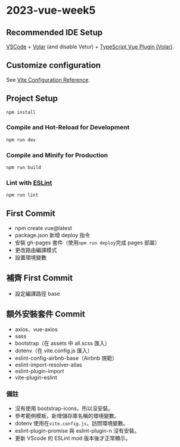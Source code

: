 # 2023-vue-week5

## Recommended IDE Setup

[VSCode](https://code.visualstudio.com/) + [Volar](https://marketplace.visualstudio.com/items?itemName=Vue.volar) (and disable Vetur) + [TypeScript Vue Plugin (Volar)](https://marketplace.visualstudio.com/items?itemName=Vue.vscode-typescript-vue-plugin).

## Customize configuration

See [Vite Configuration Reference](https://vitejs.dev/config/).

## Project Setup

```sh
npm install
```

### Compile and Hot-Reload for Development

```sh
npm run dev
```

### Compile and Minify for Production

```sh
npm run build
```

### Lint with [ESLint](https://eslint.org/)

```sh
npm run lint
```

## First Commit

- npm create vue@latest
- package.json 新增 deploy 指令
- 安裝 gh-pages 套件（使用`npm run deploy`完成 pages 部屬）
- 更改路由編譯模式
- 設置環境變數

## 補齊 First Commit

- 設定編譯路徑 base

## 額外安裝套件 Commit

- axios、vue-axios
- sass
- bootstrap（在 assets 中 all.scss 匯入）
- dotenv（在 vite.config.js 匯入）
- eslint-config-airbnb-base（Airbnb 規範）
- eslint-import-resolver-alias
- eslint-plugin-import
- vite-plugin-eslint

### 備註

- 沒有使用 bootstrap-icons，所以沒安裝。
- 參考範例模板，新增儲存庫名稱的環境變數。
- dotenv 使用在`vite.config.js`，訪問環境變數。
- eslint-plugin-promise 與 eslint-plugin-n 沒有安裝。
- 更新 VScode 的 ESLint mod 版本後才正常顯示。
